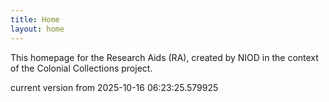 ```yaml
---
title: Home
layout: home
---
```


This homepage for the Research Aids (RA), created by NIOD in the context of the Colonial Collections project. 


current version from 2025-10-16 06:23:25.579925